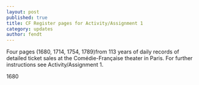 ```yaml
---
layout: post
published: true
title: CF Register pages for Activity/Assignment 1
category: updates
author: fendt
---
```


Four pages (1680, 1714, 1754, 1789)from 113 years of daily records of detailed ticket sales at the Comédie-Française theater in Paris. For further instructions see Activity/Assignment 1.

1680 